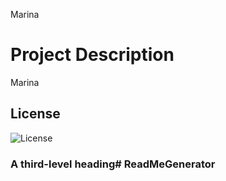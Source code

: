 Marina

# Project Description
Marina

## License
![License](https://img.shields.io/badge/jenkins-%232C5263.svg?style=for-the-badge&logo=jenkins&logoColor=white)

### A third-level heading# ReadMeGenerator
